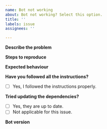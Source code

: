 ```yaml
---
name: Bot not working
about: Bot not working? Select this option.
title: ''
labels: issue
assignees: ''

---
```


**Describe the problem** <!-- Please describe your problem below this line. Screenshots would be helpful. -->

**Steps to reproduce** <!-- Please describe the steps to reproduce the issue, it would really help us. -->

**Expected behaviour** <!-- What should actually happen when doing the above steps? -->

**Have you followed all the instructions?** <!-- Replace the [ ] below with [X] to indicate you followed the instructions. Otherwise, please go back and try to deploy the bot again following the instructions properly. -->
- [ ] Yes, I followed the instructions properly.

**Tried updating the dependencies?** <!-- Most of the time, updating them should make the bot work again. Follow the instructions in the readme to update them. -->
- [ ] Yes, they are up to date.
- [ ] Not applicable for this issue.

**Bot version** <!-- Please let us know the release version of the bot you are using. -->
